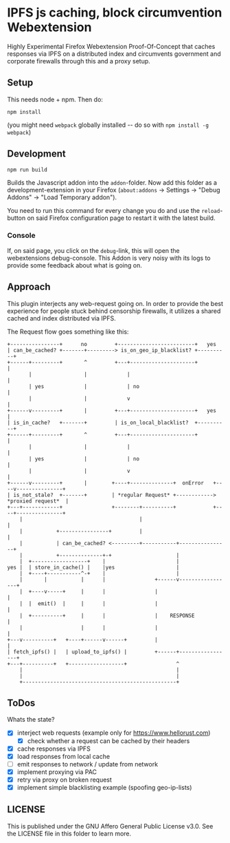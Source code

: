 # IPFS js caching, block circumvention Webextension

Highly Experimental Firefox Webextension Proof-Of-Concept that caches responses via IPFS on a distributed index and circumvents government and corporate firewalls through this and a proxy setup.

## Setup

This needs node + npm. Then do:

```
npm install
```

(you might need `webpack` globally installed -- do so with `npm install -g webpack`)

## Development

```
npm run build
```

Builds the Javascript addon into the `addon`-folder. Now add this folder as a development-extension in your Firefox (`about:addons` -> Settings -> "Debug Addons" -> "Load Temporary addon"). 

You need to run this command for every change you do and use the `reload`-button on said Firefox configuration page to restart it with the latest build.

### Console

If, on said page, you click on the `debug`-link, this will open the webextensions debug-console. This Addon is very noisy with its logs to provide some feedback about what is going on.

## Approach

This plugin interjects any web-request going on. In order to provide the best experience for people stuck behind censorship firewalls, it utilizes a shared cached and index distributed via IPFS.

The Request flow goes something like this:

```
+----------------+      no         +-------------------------+   yes
| can_be_cached? +-------+---------> is_on_geo_ip_blacklist? +----------+
+------+---------+       ^         +---+---------------------+          |
       |                 |             |                                |
       | yes             |             | no                             |
       |                 |             v                                |
+------v---------+       |         +---+---------------------+   yes    |
| is_in_cache?   +-------+         | is_on_local_blacklist?  +----------+
+------+---------+       ^         +---+---------------------+          |
       |                 |             |                                |
       | yes             |             | no                             |
       |                 |             v                                |
+------v---------+       |        +----+--------------+  onError   +----v---------------+
| is_not_stale?  +-------+        | *regular Request* +------------> *proxied request*  |
+---+------------+                +--------+----------+            +----+---------------+
    |                                      |                            |
    |           +----------------+         |                            |
    |           | can_be_cached? <---------+-----------+----------------+
    |           +--------------+-+                     |
    |  +------------------+    |                       |
yes |  | store_in_cache() |    |yes                    |
    |  +----+-----------^-+    |                       |
    |       |           |      |                +------v-----------------+
    |  +----v-----+     |      |                |                        |
    |  |  emit()  |     |      |                |                        |
    |  +----------+     |      |                |    RESPONSE            |
    |                   |      |                |                        |
+---v----------+   +----+------v------+         |                        |
| fetch_ipfs() |   | upload_to_ipfs() |         +------+-----------------+
+---+----------+   +------------------+                ^
    |                                                  |
    |                                                  |
    +--------------------------------------------------+

```


## ToDos

Whats the state?

 - [x] interject web requests (example only for https://www.hellorust.com)
     - [x] check whether a request can be cached by their headers
 - [x] cache responses via IPFS
 - [x] load responses from local cache
 - [ ] emit responses to network / update from network
 - [x] implement proxying via PAC
 - [x] retry via proxy on broken request
 - [x] implement simple blacklisting example (spoofing geo-ip-lists)

## LICENSE

This is published under the GNU Affero General Public License v3.0. See the LICENSE file in this folder to learn more.